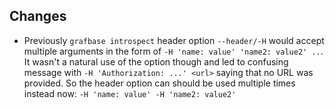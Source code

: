 ## Changes

- Previously `grafbase introspect` header option `--header/-H` would accept multiple arguments in the form of `-H 'name: value' 'name2: value2' ..`. It wasn't a natural use of the option though and led to confusing message with `-H 'Authorization: ...' <url>` saying that no URL was provided. So the header option can should be used multiple times instead now: `-H 'name: value' -H 'name2: value2'`
